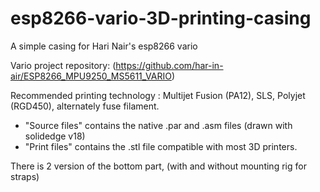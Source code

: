 # esp8266-vario-3D-printing-casing
A simple casing for Hari Nair's esp8266 vario


Vario project repository: (https://github.com/har-in-air/ESP8266_MPU9250_MS5611_VARIO)

Recommended printing technology : Multijet Fusion (PA12), SLS, Polyjet (RGD450), alternately fuse filament.

- "Source files" contains the native .par and .asm files (drawn with solidedge v18)
- "Print files" contains the .stl file compatible with most 3D printers.

There is 2 version of the bottom part, (with and without mounting rig for straps)



